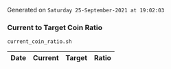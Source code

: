Generated on `Saturday 25-September-2021 at 19:02:03`

### Current to Target Coin Ratio
`current_coin_ratio.sh`

Date|Current|Target|Ratio
---|---|---|---
